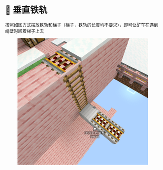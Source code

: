 # 🚠 垂直铁轨

按照如图方式摆放铁轨和梯子（梯子，铁轨的长度均不要求），即可让矿车在遇到峭壁时顺着梯子上去

<figure><img src="../.gitbook/assets/image (116).png" alt=""><figcaption></figcaption></figure>

